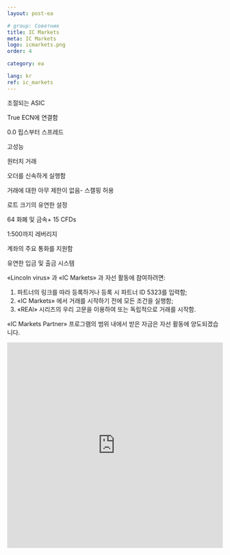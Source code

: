 ```yaml
---
layout: post-ea

# group: Cоветник
title: IC Markets
meta: IC Markets
logo: icmarkets.png
order: 4

category: ea

lang: kr
ref: ic_markets
---
```


조절되는 ASIC

True ECN에 연결함 

0.0 핍스부터 스프레드 

고성능 

원터치 거래 

오더를 신속하게 실행함

거래에 대한 아무 제한이 없음- 스캘핑 허용

로트 크기의 유연한 설정

64 화폐 및 금속+ 15 CFDs

1:500까지 레버리지 

계좌의 주요 통화를 지원함

유연한 입금 및 출금 시스템

«Lincoln virus» 과 «IC Markets» 과 자선 활동에 참여하려면:

  1. 파트너의 링크를 따라 등록하거나 등록 시 파트너 ID 5323를 입력함;
  2. «IC Markets» 에서 거래를 시작하기 전에 모든 조건을 실행함;
  3. «REAl» 시리즈의 우리 고문을 이용하여 또는 독립적으로 거래를 시작함.

«IC Markets Partner» 프로그램의 범위 내에서 받은 자금은 자선 활동에 양도되겠습니다.

<iframe frameborder="0" height="480" src="https://secure.icmarkets.com//Partner/Widget/PriceWidget/5323" width="100%"></iframe>

